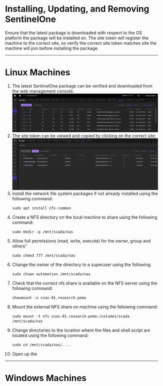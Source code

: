# Installing, Updating, and Removing SentinelOne
Ensure that the latest package is downloaded with respect to the OS platform the package will be installed on. 
The site token will register the machine to the correct site, so verify the correct site token matches site the machine
will join before installing the package. 
___
# Linux Machines
1. The latest SentinelOne package can be verified and downloaded from the web management console:  
   ![](./img/sentinels_packages.png)  
2. The site token can be viewed and copied by clicking on the correct site:  
   ![](./img/settings_sites.png)  
3. Install the network file system packages if not already installed using the following command:
   ```shell
   sudo apt install nfs-common
   ```
4. Create a NFS directory on the local machine to share using the following command:
   ```shell
   sudo mkdir -p /mnt/scada/nas
   ```
5. Allow full permissions (read, write, execute) for the owner, group and others"
   ```shell
   sudo chmod 777 /mnt/scada/nas
   ```
6. Change the owner of the directory to a superuser using the following.
   ```shell
   sudo chown automation /mnt/scada/nas
   ```
7. Check that the correct nfs share is available on the NFS server using the following command:
   ```shell
   showmount -e cnas-01.research.pemo
   ```
8. Mount the external NFS share on machine using the following command:
   ```shell
   sudo mount -t nfs cnas-01.research.pemo:/volume1/scada /mnt/scada/nas
   ```
9. Change directories to the location where the files and shell script are located using the following command:
   ```shell
   sudo cd /mnt/scada/nas/....
   ```
10. Open up the 
___
# Windows Machines